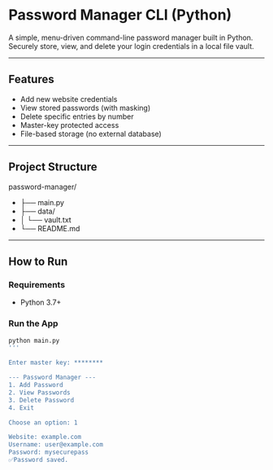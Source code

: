 #  Password Manager CLI (Python)

A simple, menu-driven command-line password manager built in Python.  
Securely store, view, and delete your login credentials in a local file vault.

---

##  Features

-  Add new website credentials
-  View stored passwords (with masking)
-  Delete specific entries by number
-  Master-key protected access
-  File-based storage (no external database)

---

##  Project Structure
   password-manager/
- ├── main.py
- ├── data/
- │ └── vault.txt
- └── README.md

---

##  How to Run

###  Requirements
- Python 3.7+

###  Run the App

```bash
python main.py
'''

Enter master key: ********

--- Password Manager ---
1. Add Password
2. View Passwords
3. Delete Password
4. Exit

Choose an option: 1

Website: example.com
Username: user@example.com
Password: mysecurepass
✅Password saved.



